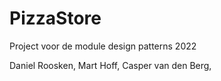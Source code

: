 # PizzaStore
Project voor de module design patterns 2022

Daniel Roosken, 
Mart Hoff, 
Casper van den Berg,
